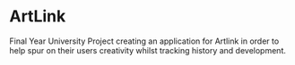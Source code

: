 # ArtLink


Final Year University Project creating an application for Artlink in order to help spur on their users creativity whilst tracking history and development.
